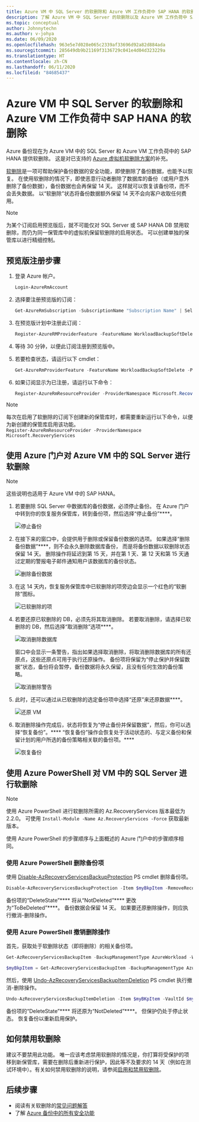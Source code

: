 ```yaml
---
title: Azure VM 中 SQL Server 的软删除和 Azure VM 工作负荷中 SAP HANA 的软删除
description: 了解 Azure VM 中 SQL Server 的软删除以及 Azure VM 工作负荷中 SAP HANA 的软删除如何使备份更安全。
ms.topic: conceptual
author: Johnnytechn
ms.author: v-johya
ms.date: 06/09/2020
ms.openlocfilehash: 963e5e7d028e065c2339af33696d92a82d884ada
ms.sourcegitcommit: 285649db9b21169f3136729c041e4d04d323229a
ms.translationtype: HT
ms.contentlocale: zh-CN
ms.lasthandoff: 06/11/2020
ms.locfileid: "84685437"
---
```

# <a name="soft-delete-for-sql-server-in-azure-vm-and-sap-hana-in-azure-vm-workloads"></a>Azure VM 中 SQL Server 的软删除和 Azure VM 工作负荷中 SAP HANA 的软删除

Azure 备份现在为 Azure VM 中的 SQL Server 和 Azure VM 工作负荷中的 SAP HANA 提供软删除。 这是对已支持的 [Azure 虚拟机软删除方案](soft-delete-virtual-machines.md)的补充。

[软删除](backup-azure-security-feature-cloud.md)是一项可帮助保护备份数据的安全功能，即使删除了备份数据，也能予以恢复。 在使用软删除的情况下，即使恶意行动者删除了数据库的备份（或用户意外删除了备份数据），备份数据也会再保留 14 天。 这样就可以恢复该备份项，而不会丢失数据。 以“软删除”状态将备份数据额外保留 14 天不会向客户收取任何费用。

>[!NOTE]
>为某个订阅启用预览版后，就不可能仅对 SQL Server 或 SAP HANA DB 禁用软删除，而仍为同一保管库中的虚拟机保留软删除的启用状态。 可以创建单独的保管库以进行精细控制。

## <a name="steps-to-enroll-in-preview"></a>预览版注册步骤

1. 登录 Azure 帐户。

   ```powershell
   Login-AzureRmAccount
   ```

2. 选择要注册预览版的订阅：

   ```powershell
   Get-AzureRmSubscription -SubscriptionName "Subscription Name" | Select-AzureRmSubscription
   ```

3. 在预览版计划中注册此订阅：

   ```powershell
   Register-AzureRMProviderFeature -FeatureName WorkloadBackupSoftDelete -ProviderNamespace Microsoft.RecoveryServices
   ```

4. 等待 30 分钟，以便此订阅注册到预览版中。

5. 若要检查状态，请运行以下 cmdlet：

   ```powershell
   Get-AzureRmProviderFeature -FeatureName WorkloadBackupSoftDelete -ProviderNamespace Microsoft.RecoveryServices
   ```

6. 如果订阅显示为已注册，请运行以下命令：

   ```powershell
   Register-AzureRmResourceProvider -ProviderNamespace Microsoft.RecoveryServices
   ```

>[!NOTE]
>每次在启用了软删除的订阅下创建新的保管库时，都需要重新运行以下命令，以便为新创建的保管库启用该功能。<BR>
> `Register-AzureRmResourceProvider -ProviderNamespace Microsoft.RecoveryServices`

## <a name="soft-delete-for-sql-server-in-azure-vm-using-azure-portal"></a>使用 Azure 门户对 Azure VM 中的 SQL Server 进行软删除

>[!NOTE]
>这些说明也适用于 Azure VM 中的 SAP HANA。

1. 若要删除 SQL Server 中数据库的备份数据，必须停止备份。 在 Azure 门户中转到你的恢复服务保管库，转到备份项，然后选择“停止备份”****。

   ![停止备份](./media/soft-delete-sql-saphana-in-azure-vm/stop-backup.png)

2. 在接下来的窗口中，会提供用于删除或保留备份数据的选项。 如果选择“删除备份数据”****，则不会永久删除数据库备份， 而是将备份数据以软删除状态保留 14 天。 删除操作将延迟到第 15 天，并在第 1 天、第 12 天和第 15 天通过定期的警报电子邮件通知用户该数据库的备份状态。

   ![删除备份数据](./media/soft-delete-sql-saphana-in-azure-vm/delete-backup-data.png)

3. 在这 14 天内，恢复服务保管库中已软删除的项旁边会显示一个红色的“软删除”图标。

   ![已软删除的项](./media/soft-delete-sql-saphana-in-azure-vm/soft-deleted-items.png)

4. 若要还原已软删除的 DB，必须先将其取消删除。 若要取消删除，请选择已软删除的 DB，然后选择“取消删除”选项****。

   ![取消删除数据库](./media/soft-delete-sql-saphana-in-azure-vm/undelete-database.png)

   窗口中会显示一条警告，指出如果选择取消删除，将取消删除数据库的所有还原点，这些还原点可用于执行还原操作。 备份项将保留为“停止保护并保留数据”状态，备份将会暂停，备份数据将永久保留，且没有任何生效的备份策略。

   ![取消删除警告](./media/soft-delete-sql-saphana-in-azure-vm/undelete-warning.png)

5. 此时，还可以通过从已软删除的选定备份项中选择“还原”来还原数据****。

   ![还原 VM](./media/soft-delete-sql-saphana-in-azure-vm/restore-vm.png)

6. 取消删除操作完成后，状态将恢复为“停止备份并保留数据”，然后，你可以选择“恢复备份”。**** “恢复备份”操作会恢复处于活动状态的、与定义备份和保留计划的用户所选的备份策略相关联的备份项。****

   ![恢复备份](./media/soft-delete-sql-saphana-in-azure-vm/resume-backup.png)

## <a name="soft-delete-for-sql-server-in-vm-using-azure-powershell"></a>使用 Azure PowerShell 对 VM 中的 SQL Server 进行软删除

>[!NOTE]
>使用 Azure PowerShell 进行软删除所需的 Az.RecoveryServices 版本最低为 2.2.0。 可使用 `Install-Module -Name Az.RecoveryServices -Force` 获取最新版本。

使用 Azure PowerShell 的步骤顺序与上面概述的 Azure 门户中的步骤顺序相同。

### <a name="delete-the-backup-item-using-azure-powershell"></a>使用 Azure PowerShell 删除备份项

使用 [Disable-AzRecoveryServicesBackupProtection](https://docs.microsoft.com/powershell/module/az.recoveryservices/Disable-AzRecoveryServicesBackupProtection?view=azps-1.5.0) PS cmdlet 删除备份项。

```powershell
Disable-AzRecoveryServicesBackupProtection -Item $myBkpItem -RemoveRecoveryPoints -VaultId $myVaultID -Force
```

备份项的“DeleteState”**** 将从“NotDeleted”**** 更改为“ToBeDeleted”****。 备份数据会保留 14 天。 如果要还原删除操作，则应执行撤消-删除操作。

### <a name="undoing-the-deletion-operation-using-azure-powershell"></a>使用 Azure PowerShell 撤销删除操作

首先，获取处于软删除状态（即将删除）的相关备份项。

```powershell
Get-AzRecoveryServicesBackupItem -BackupManagementType AzureWorkload -WorkloadType SQLDataBase -VaultId $myVaultID | Where-Object {$_.DeleteState -eq "ToBeDeleted"}

$myBkpItem = Get-AzRecoveryServicesBackupItem -BackupManagementType AzureWorkload -WorkloadType SQLDataBase -VaultId $myVaultID -Name AppVM1
```

然后，使用 [Undo-AzRecoveryServicesBackupItemDeletion](https://docs.microsoft.com/powershell/module/az.recoveryservices/undo-azrecoveryservicesbackupitemdeletion?view=azps-3.8.0) PS cmdlet 执行撤消-删除操作。

```powershell
Undo-AzRecoveryServicesBackupItemDeletion -Item $myBKpItem -VaultId $myVaultID -Force
```

备份项的“DeleteState”**** 将还原为“NotDeleted”****。 但保护仍处于停止状态。 恢复备份以重新启用保护。

## <a name="how-to-disable-soft-delete"></a>如何禁用软删除

建议不要禁用此功能。 唯一应该考虑禁用软删除的情况是，你打算将受保护的项移到新保管库，需要在删除后重新进行保护，因此等不及要求的 14 天（例如在测试环境中）。有关如何禁用软删除的说明，请参阅[启用和禁用软删除](backup-azure-security-feature-cloud.md#enabling-and-disabling-soft-delete)。

## <a name="next-steps"></a>后续步骤

- 阅读有关软删除的[常见问题解答](backup-azure-security-feature-cloud.md#frequently-asked-questions)
- 了解 [Azure 备份中的所有安全功能](security-overview.md)


